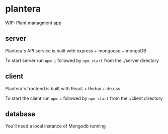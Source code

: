 # plantera

WIP: Plant managment app

## server
Plantera's API service is built with express + mongoose + mongoDB

To start server run `npm i` followed by `npm start` from the ./server directory

## client
Plantera's frontend is built with React + Redux + de.css

To start the client run `npm i` followed by `npm start` from the ./client directory

## database
You'll need a local instance of Mongodb running
